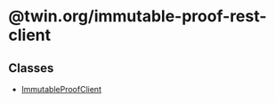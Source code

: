 # @twin.org/immutable-proof-rest-client

## Classes

- [ImmutableProofClient](classes/ImmutableProofClient.md)
